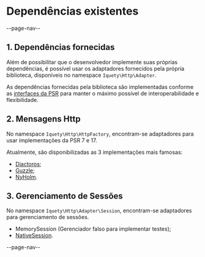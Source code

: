 # Dependências existentes

--page-nav--

## 1. Dependências fornecidas

Além de possibilitar que o desenvolvedor implemente suas próprias dependências,
é possível usar os adaptadores fornecidos pela própria biblioteca, disponíveis no
namespace `Iquety\Http\Adapter`.

As dependências fornecidas pela biblioteca são implementadas conforme as
[interfaces da PSR](https://www.php-fig.org/) para manter o máximo possível de
interoperabilidade e flexibilidade.

## 2. Mensagens Http

No namespace `Iquety\Http\HttpFactory`, encontram-se adaptadores
para usar implementações da PSR 7 e 17.

Atualmente, são disponibilizadas as 3 implementações mais famosas:

- [Diactoros](https://github.com/laminas/laminas-diactoros);
- [Guzzle](https://github.com/guzzle/psr7);
- [NyHolm](https://github.com/Nyholm/psr7).

## 3. Gerenciamento de Sessões

No namespace `Iquety\Http\Adapter\Session`, encontram-se adaptadores
para gerenciamento de sessões.

- MemorySession (Gerenciador falso para implementar testes);
- [NativeSession](https://github.com/symfony/http-foundation).

--page-nav--
